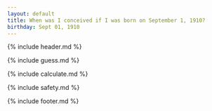 ```yaml
---
layout: default
title: When was I conceived if I was born on September 1, 1910?
birthday: Sept 01, 1910
---
```


{% include header.md %}

{% include guess.md %}

{% include calculate.md %}

{% include safety.md %}

{% include footer.md %}



